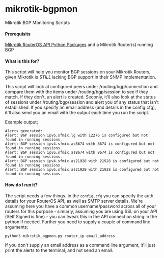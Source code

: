 # mikrotik-bgpmon
Mikrotik BGP Monitoring Scripts

#### Prerequisits

[Mikrotik RouterOS API Python Packages](https://pypi.org/project/RouterOS-api/) and a Mikrotik Router(s) running BGP

#### What is this for?

This script will help you monitor BGP sessions on your Mikrotik Routers, given Mikrotik is _STILL_ lacking BGP support in their SNMP implementation.  

This script will look at configured peers under /routing/bgp/connection and compare them with the items under /routing/bgp/session to see if they match.  If they don't, an alert is created.  Seconly, it'll also look at the status of sessions under /routing/bgp/session and alert you of any status that isn't established.  If you specify an email address (and details in the config.cfg), it'll also send you an email with the output each time you run the script.

Example output;

```
Alerts generated:
Alert: BGP session ipv6.sfmix.lg with 12276 is configured but not found in running sessions.
Alert: BGP session ipv4.sfmix.as8674 with 8674 is configured but not found in running sessions.
Alert: BGP session ipv6.sfmix.as8674 with 8674 is configured but not found in running sessions.
Alert: BGP session ipv4.sfmix.as21928 with 21928 is configured but not found in running sessions.
Alert: BGP session ipv6.sfmix.as21928 with 21928 is configured but not found in running sessions.
````

#### How do I run it?

The script needs a few things.  In the ```config.cfg``` you can specify the auth details for your RouterOS API, as well as SMTP server details.  We're assuming here you have a common username/password across all of your routers for this purpose - simiarly, assuming you are using SSL on your API (Self Signed is fine) - you can tweak this in the API connection string in the python if needed.  Further you need to supply a couple of command line arguments;
````
python3 mikrotik_bgpmon.py router_ip email_address
````
If you don't supply an email address as a command line argument, it'll just print the alerts to the terminal, and not send an email.
